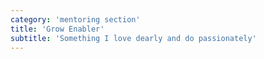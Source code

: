 ```yaml
---
category: 'mentoring section'
title: 'Grow Enabler'
subtitle: 'Something I love dearly and do passionately'
---
```

